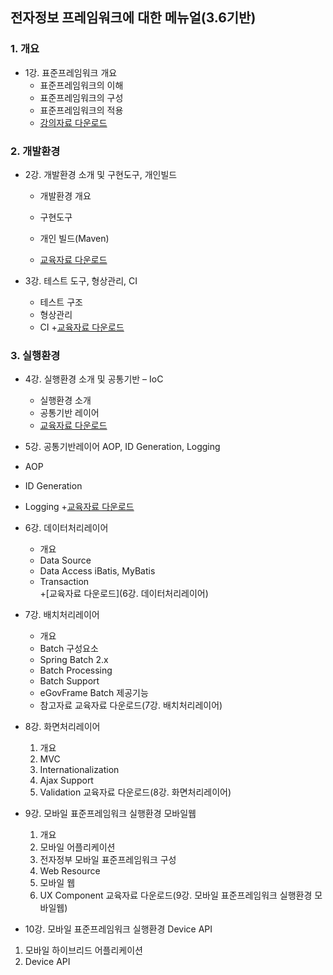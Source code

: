 ## 전자정보 프레임워크에 대한 메뉴얼(3.6기반)

### 1. 개요	

+ 1강. 표준프레임워크 개요
  + 표준프레임워크의 이해
  + 표준프레임워크의 구성
  + 표준프레임워크의 적용
  + [강의자료 다운로드](http://maven.egovframe.kr/publist/HDD1/public/edu/textbook/01%EA%B0%95_%ED%91%9C%EC%A4%80%ED%94%84%EB%A0%88%EC%9E%84%EC%9B%8C%ED%81%AC%20%EA%B0%9C%EC%9A%94.pdf)
  
### 2. 개발환경	
+ 2강. 개발환경 소개 및 구현도구, 개인빌드
  + 개발환경 개요
  + 구현도구
  + 개인 빌드(Maven)
  
  + [교육자료 다운로드](http://maven.egovframe.kr/publist/HDD1/public/edu/textbook/02%EA%B0%95_%EA%B0%9C%EB%B0%9C%ED%99%98%EA%B2%BD%20%EC%86%8C%EA%B0%9C%20%EB%B0%8F%20%EA%B5%AC%ED%98%84%EB%8F%84%EA%B5%AC%2C%20%EA%B0%9C%EC%9D%B8%EB%B9%8C%EB%93%9C.pdf)

+	3강. 테스트 도구, 형상관리, CI
    + 테스트 구조
    + 형상관리
    + CI
    +[교육자료 다운로드](http://maven.egovframe.kr/publist/HDD1/public/edu/textbook/03%EA%B0%95_%EA%B0%9C%EB%B0%9C%ED%99%98%EA%B2%BD_%ED%98%95%EC%83%81%EA%B4%80%EB%A6%AC%2CCI%EC%84%9C%EB%B2%84%20.pdf)
    
### 3. 실행환경	
+ 4강. 실행환경 소개 및 공통기반 – IoC
  + 실행환경 소개
  + 공통기반 레이어
  + [교육자료 다운로드](http://maven.egovframe.kr/publist/HDD1/public/edu/textbook/04%EA%B0%95_%EC%8B%A4%ED%96%89%ED%99%98%EA%B2%BD_%EA%B5%90%EC%9C%A1%EA%B5%90%EC%9E%AC(%EC%8B%A4%ED%96%89%ED%99%98%EA%B2%BD%EC%86%8C%EA%B0%9C%2C%EA%B3%B5%ED%86%B5%EA%B8%B0%EB%B0%98IOC).pdf)

+	5강. 공통기반레이어 AOP, ID Generation, Logging
  + AOP
  + ID Generation
  + Logging
  +[교육자료 다운로드](http://maven.egovframe.kr/publist/HDD1/public/edu/textbook/05%EA%B0%95_%EC%8B%A4%ED%96%89%ED%99%98%EA%B2%BD_%EA%B5%90%EC%9C%A1%EA%B5%90%EC%9E%AC(%EA%B3%B5%ED%86%B5%EA%B8%B0%EB%B0%98AOP%2Clogging%2CID%EC%A0%9C%EB%84%88%EB%A0%88%EC%9D%B4%EC%85%98).pdf)
+ 6강. 데이터처리레이어
  + 개요
  + Data Source
  + Data Access iBatis, MyBatis
  + Transaction	 
  +[교육자료 다운로드](6강. 데이터처리레이어)
+ 7강. 배치처리레이어
  + 개요
  + Batch 구성요소
  +  Spring Batch 2.x
  +  Batch Processing
  +  Batch Support
  +  eGovFrame Batch 제공기능
  +  참고자료	 교육자료 다운로드(7강. 배치처리레이어)
+ 8강. 화면처리레이어
  1. 개요
  2. MVC
  3. Internationalization
  4. Ajax Support
  5. Validation	 교육자료 다운로드(8강. 화면처리레이어)
+ 9강. 모바일 표준프레임워크 실행환경 모바일웹
  1. 개요
  2. 모바일 어플리케이션
  3. 전자정부 모바일 표준프레임워크 구성
  4. Web Resource
  5. 모바일 웹
  6. UX Component	 교육자료 다운로드(9강. 모바일 표준프레임워크 실행환경 모바일웹)
+	10강. 모바일 표준프레임워크 실행환경 Device API
  1. 모바일 하이브리드 어플리케이션
  2. Device API
